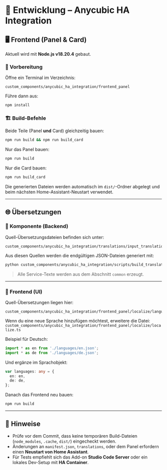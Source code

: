 # 🧩 Entwicklung – Anycubic HA Integration

## 🖥️ Frontend (Panel & Card)

Aktuell wird mit **Node.js v18.20.4** gebaut.

### 🔧 Vorbereitung

Öffne ein Terminal im Verzeichnis:  
```
custom_components/anycubic_ha_integration/frontend_panel
```

Führe dann aus:
```bash
npm install
```

### 🏗️ Build-Befehle

Beide Teile (Panel **und** Card) gleichzeitig bauen:
```bash
npm run build && npm run build_card
```

Nur das Panel bauen:
```bash
npm run build
```

Nur die Card bauen:
```bash
npm run build_card
```

Die generierten Dateien werden automatisch im `dist/`-Ordner abgelegt und beim nächsten Home-Assistant-Neustart verwendet.

---

## 🌐 Übersetzungen

### 🧠 Komponente (Backend)

Quell-Übersetzungsdateien befinden sich unter:
```
custom_components/anycubic_ha_integration/translations/input_translation_files/
```

Aus diesen Quellen werden die endgültigen JSON-Dateien generiert mit:
```bash
python custom_components/anycubic_ha_integration/scripts/build_translations.py
```

> Alle Service-Texte werden aus dem Abschnitt `common` erzeugt.

---

### 🎨 Frontend (UI)

Quell-Übersetzungen liegen hier:
```
custom_components/anycubic_ha_integration/frontend_panel/localize/languages/
```

Wenn du eine neue Sprache hinzufügen möchtest, erweitere die Datei:  
`custom_components/anycubic_ha_integration/frontend_panel/localize/localize.ts`

Beispiel für Deutsch:

```ts
import * as en from './languages/en.json';
import * as de from './languages/de.json';
```

Und ergänze im Sprachobjekt:
```ts
var languages: any = {
  en: en,
  de: de,
};
```

Danach das Frontend neu bauen:
```bash
npm run build
```

---

## 🧰 Hinweise

- Prüfe vor dem Commit, dass keine temporären Build-Dateien (`node_modules`, `.cache`, `dist/`) eingecheckt werden.  
- Änderungen an `manifest.json`, `translations`, oder dem Panel erfordern einen **Neustart von Home Assistant**.  
- Für Tests empfiehlt sich das Add-on **Studio Code Server** oder ein lokales Dev-Setup mit **HA Container**.
